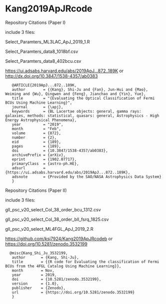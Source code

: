 # Kang2019ApJRcode

Repository Citations (Paper I)

include 3 files:

Select_Paramters_ML3LAC_ApJ_2019_1.R

Select_Paramters_data8_1018bf.csv

Select_Paramters_data8_402bcu.csv

https://ui.adsabs.harvard.edu/abs/2019ApJ...872..189K  or  http://dx.doi.org/10.3847/1538-4357/ab0383

       
       
       @ARTICLE{2019ApJ...872..189K, 
       author        = {{Kang}, Shi-Ju and {Fan}, Jun-Hui and {Mao}, Weiming and {Wu}, Qingwen and {Feng}, Jianchao and {Yin}, Yue},  
       title         = "{Evaluating the Optical Classification of Fermi BCUs Using Machine Learning}", 
       journal       = {\apj},
       keywords      = {BL Lacertae objects: general, gamma rays: galaxies, methods: statistical, quasars: general, Astrophysics - High Energy Astrophysical Phenomena},
       year          = "2019",
       month         = "Feb",
       volume        = {872},
       number        = {2},
       eid           = {189},
       pages         = {189},
       doi           = {10.3847/1538-4357/ab0383},
       archivePrefix = {arXiv},
       eprint        = {1902.07717},
       primaryClass  = {astro-ph.HE},
       adsurl        = {https://ui.adsabs.harvard.edu/abs/2019ApJ...872..189K},
       adsnote       = {Provided by the SAO/NASA Astrophysics Data System}
       }
       
       
Repository Citations (Paper II)

include 3 files:

gll_psc_v20_select_Col_38_order_bcu_1312.csv

gll_psc_v20_select_Col_38_order_bll_fsrq_1825.csv

gll_psc_v20_select_ML4FGL_ApJ_2019_2.R

https://github.com/ksj7924/Kang2019ApJRcodeb or https://doi.org/10.5281/zenodo.3532199 
     
      @misc{Kang_Shi_Ju_3532199,
       author       = {Kang, Shi-Ju},
       title        = {{R code for Evaluating the classification of Fermi BCUs from the 4FGL Catalog Using Machine Learning}},
       month        = Nov,
       year         = 2019,
       doi          = {10.5281/zenodo.3532199},
       version      = {1.0},
       publisher    = {Zenodo},
       url          = {https://doi.org/10.5281/zenodo.3532199}
       }
